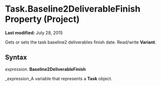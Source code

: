 
# Task.Baseline2DeliverableFinish Property (Project)

 **Last modified:** July 28, 2015

Gets or sets the task baseline2 deliverables finish date. Read/write  **Variant**.

## Syntax

 _expression_. **Baseline2DeliverableFinish**

 _expression_A variable that represents a  **Task** object.

